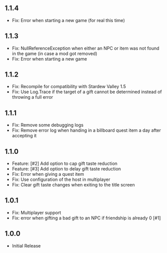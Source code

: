 ﻿## 1.1.4

- Fix: Error when starting a new game (for real this time)

## 1.1.3

- Fix: NullReferenceException when either an NPC or item was not found in the game (in case a mod got removed)
- Fix: Error when starting a new game

## 1.1.2

- Fix: Recompile for compatibility with Stardew Valley 1.5
- Fix: Use Log.Trace if the target of a gift cannot be determined instead of throwing a full error

## 1.1.1

- Fix: Remove some debugging logs
- Fix: Remove error log when handing in a billboard quest item a day after accepting it

## 1.1.0

- Feature: [#2] Add option to cap gift taste reduction
- Feature: [#3] Add option to delay gift taste reduction
- Fix: Error when giving a quest item
- Fix: Use configuration of the host in multiplayer
- Fix: Clear gift taste changes when exiting to the title screen

## 1.0.1

- Fix: Multiplayer support
- Fix: error when gifting a bad gift to an NPC if friendship is already 0 [#1]

## 1.0.0

- Initial Release